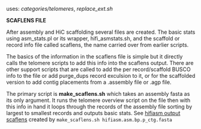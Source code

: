 uses: *categories/telomeres*, *replace_ext.sh*

**SCAFLENS FILE**

After assembly and HiC scaffolding several files are created.
The basic stats using asm_stats.pl or its wrapper, hifi_asmstats.sh, and
the scaffold or record info file called scaflens, the name carried over from earlier scripts.

The basics of the information in the scaflens file is simple but it directly calls the telomere scripts
to add this info into the scaflens output.
There are other support scripts that are called to add the per record/scaffold BUSCO info to the file
or add purge_dups record exculsion to it, or for the scaffolded version to add contig placements from
a .assembly file or .agp file.

The primary script is **make_scaflens.sh** which takes an assembly fasta as its only argument.
It runs the telomere overview script on the file then with this info in hand
it loops through the records of the assembly file sorting by largest to smallest records and
outputs basic stats. See [hifiasm output scaflens](example_1.md) created by ```make_scaflens.sh hifiasm.asm.bp.p_ctg.fasta```

